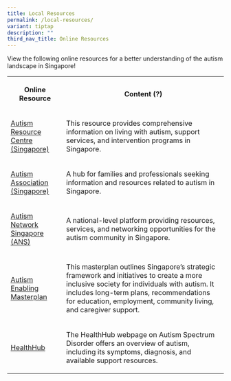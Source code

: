 ```yaml
---
title: Local Resources
permalink: /local-resources/
variant: tiptap
description: ""
third_nav_title: Online Resources
---
```

<p>View the following online resources for a better understanding of the
autism landscape in Singapore!</p>
<table style="minWidth: 50px">
<colgroup>
<col>
<col>
</colgroup>
<tbody>
<tr>
<th rowspan="1" colspan="1">
<p>Online Resource</p>
</th>
<th rowspan="1" colspan="1">
<p>Content (?)</p>
</th>
</tr>
<tr>
<td rowspan="1" colspan="1">
<p><a href="http://autism.org.sg/living-with-autism/what-is-autism" rel="noopener nofollow" target="_blank">Autism Resource Centre (Singapore)</a>
</p>
</td>
<td rowspan="1" colspan="1">
<p>This resource provides comprehensive information on living with autism,
support services, and intervention programs in Singapore.</p>
</td>
</tr>
<tr>
<td rowspan="1" colspan="1">
<p><a href="https://www.autismlinks.org.sg" rel="noopener nofollow" target="_blank">Autism Association (Singapore)</a>
</p>
</td>
<td rowspan="1" colspan="1">
<p>A hub for families and professionals seeking information and resources
related to autism in Singapore.</p>
</td>
</tr>
<tr>
<td rowspan="1" colspan="1">
<p><a href="https://sgautism.org" rel="noopener nofollow" target="_blank">Autism Network Singapore (ANS)</a>
</p>
</td>
<td rowspan="1" colspan="1">
<p>A national-level platform providing resources, services, and networking
opportunities for the autism community in Singapore.</p>
</td>
</tr>
<tr>
<td rowspan="1" colspan="1">
<p><a href="https://enablingmasterplan.autism.org.sg/" rel="noopener nofollow" target="_blank">Autism Enabling Masterplan</a>
</p>
</td>
<td rowspan="1" colspan="1">
<p>This masterplan outlines Singapore’s strategic framework and initiatives
to create a more inclusive society for individuals with autism. It includes
long-term plans, recommendations for education, employment, community living,
and caregiver support.</p>
</td>
</tr>
<tr>
<td rowspan="1" colspan="1">
<p><a href="https://www.healthhub.sg/live-healthy/autism" rel="noopener nofollow" target="_blank">HealthHub</a>
</p>
</td>
<td rowspan="1" colspan="1">
<p>The HealthHub webpage on Autism Spectrum Disorder offers an overview of
autism, including its symptoms, diagnosis, and available support resources.</p>
</td>
</tr>
</tbody>
</table>
<p></p>